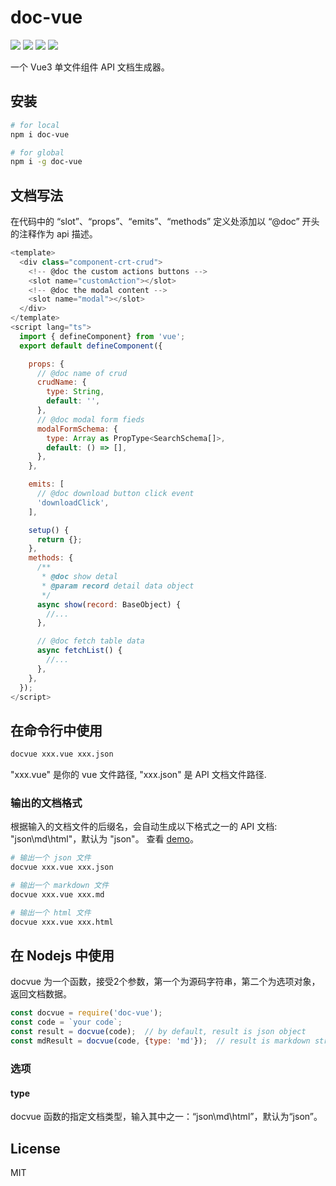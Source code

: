# doc-vue
<a href="https://www.npmjs.com/package/doc-vue"><img src="https://img.shields.io/npm/v/doc-vue" /></a>
<img src="https://img.shields.io/badge/node-%3E%3D12.2.0-blue" />
<img src="https://img.shields.io/badge/icense-MIT-green" />
<a href="https://github.com/annnhan/doc-vue"><img src="https://img.shields.io/badge/-English-yellowgreen" /></a>

一个 Vue3 单文件组件 API 文档生成器。

## 安装

```bash
# for local
npm i doc-vue

# for global
npm i -g doc-vue
```

## 文档写法
在代码中的 “slot”、“props”、“emits”、“methods” 定义处添加以 “@doc” 开头的注释作为 api 描述。

```js
<template>
  <div class="component-crt-crud">
    <!-- @doc the custom actions buttons -->
    <slot name="customAction"></slot>
    <!-- @doc the modal content -->
    <slot name="modal"></slot>
  </div>
</template>
<script lang="ts">
  import { defineComponent} from 'vue';
  export default defineComponent({

    props: {
      // @doc name of crud
      crudName: {
        type: String,
        default: '',
      },
      // @doc modal form fieds
      modalFormSchema: {
        type: Array as PropType<SearchSchema[]>,
        default: () => [],
      },
    },

    emits: [
      // @doc download button click event
      'downloadClick',
    ],

    setup() {
      return {};
    },
    methods: {
      /**
       * @doc show detal 
       * @param record detail data object
       */
      async show(record: BaseObject) {
        //...
      },

      // @doc fetch table data 
      async fetchList() {
        //...
      },
    },
  });
</script>
```

## 在命令行中使用

```bash
docvue xxx.vue xxx.json

```
"xxx.vue" 是你的 vue 文件路径, "xxx.json" 是 API 文档文件路径.

### 输出的文档格式
根据输入的文档文件的后缀名，会自动生成以下格式之一的 API 文档: "json\md\html"，默认为 "json"。 查看 [demo](https://github.com/annnhan/doc-vue/tree/main/demo)。

```bash
# 输出一个 json 文件
docvue xxx.vue xxx.json

# 输出一个 markdown 文件
docvue xxx.vue xxx.md

# 输出一个 html 文件
docvue xxx.vue xxx.html
```

## 在 Nodejs 中使用

docvue 为一个函数，接受2个参数，第一个为源码字符串，第二个为选项对象，返回文档数据。
```js
const docvue = require('doc-vue');
const code = `your code`;
const result = docvue(code);  // by default, result is json object
const mdResult = docvue(code, {type: 'md'});  // result is markdown string

```

### 选项
#### type
docvue 函数的指定文档类型，输入其中之一：“json\md\html”，默认为“json”。

## License
MIT